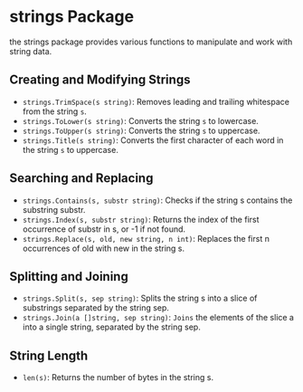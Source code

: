# strings Package

the strings package provides various functions to manipulate and work with string data.

## Creating and Modifying Strings

- `strings.TrimSpace(s string)`: Removes leading and trailing whitespace from the string `s`.
- `strings.ToLower(s string)`: Converts the string `s` to lowercase.
- `strings.ToUpper(s string)`: Converts the string `s` to uppercase.
- `strings.Title(s string)`: Converts the first character of each word in the string `s` to uppercase.

## Searching and Replacing

- `strings.Contains(s, substr string)`: Checks if the string s contains the substring substr.
- `strings.Index(s, substr string)`: Returns the index of the first occurrence of substr in s, or -1 if not found.
- `strings.Replace(s, old, new string, n int)`: Replaces the first n occurrences of old with new in the string s.

## Splitting and Joining

- `strings.Split(s, sep string)`: Splits the string s into a slice of substrings separated by the string sep.
- `strings.Join(a []string, sep string)`: `Joins` the elements of the slice a into a single string, separated by the string sep.

## String Length

- `len(s)`: Returns the number of bytes in the string s.